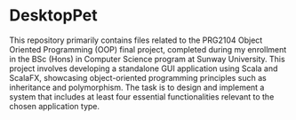 # DesktopPet
This repository primarily contains files related to the PRG2104 Object Oriented Programming (OOP) final project, completed during my enrollment in the BSc (Hons) in Computer Science program at Sunway University. This project involves developing a standalone GUI application using Scala and ScalaFX, showcasing object-oriented programming principles such as inheritance and polymorphism. The task is to design and implement a system that includes at least four essential functionalities relevant to the chosen application type.
